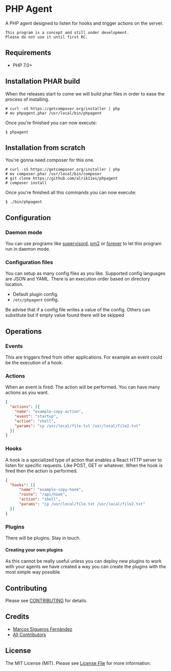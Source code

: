 # PHP Agent
A PHP agent designed to listen for hooks and trigger actions on the server. 

    This program is a concept and still under development.
    Please do not use it until first RC.

## Requirements

* PHP 7.0+

## Installation PHAR build

When the releases start to come we will build phar files in order to ease the process of
installing.

    # curl -sS https://getcomposer.org/installer | php
    # mv phpagent.phar /usr/local/bin/phpagent

Once you're finished you can now execute:
    
    $ phpagent

## Installation from scratch

You're gonna need composer for this one.

    # curl -sS https://getcomposer.org/installer | php
    # mv composer.phar /usr/local/bin/composer
    # git clone https://github.com/alrik11es/phpagent
    # composer install
    
Once you're finished all this commands you can now execute:

    $ ./bin/phpagent

## Configuration
### Daemon mode
You can use programs like [supervisord](http://supervisord.org/), [pm2](http://pm2.keymetrics.io/) or [forever](https://github.com/foreverjs/forever) to let this program run in daemon mode.

### Configuration files
You can setup as many config files as you like. Supported config languages are JSON and YAML.
There is an execution order based on directory location.

* Default plugin config.
* `/etc/phpagent` config.

Be advise that if a config file writes a value of the config. Others can substitute but if empty value found there will be skipped 
## Operations
### Events
This are triggers fired from other applications. For example an event could be the execution of a hook.

### Actions
When an event is fired. The action will be performed. You can have many actions as you want.

```json
{
  "actions": [{
    "name": "example-copy-action",
    "event": "startup",
    "action": "shell",
    "params": "cp /usr/local/file.txt /usr/local/file2.txt"
  }]
}
```

### Hooks
A hook is a specialized type of action that enables a React HTTP server to listen for specific requests. Like POST, GET or whatever. When the hook is fired then the action is performed.

```json
{
  "hooks": [{
      "name": "example-copy-hook",
      "route": "/api/hook",
      "action": "shell",
      "params": "cp /usr/local/file.txt /usr/local/file2.txt"
  }]
}
```

### Plugins
There will be plugins. Stay in touch.

#### Creating your own plugins
As this cannot be really useful unless you can deploy new plugins to work with your agents we have created a way you can create the plugins with the most simple way possible.

## Contributing

Please see [CONTRIBUTING](CONTRIBUTING.md) for details.

## Credits

- [Marcos Sigueros Fernández](https://github.com/alrik11es)
- [All Contributors](../../contributors)

## License

The MIT License (MIT). Please see [License File](LICENSE.md) for more information.